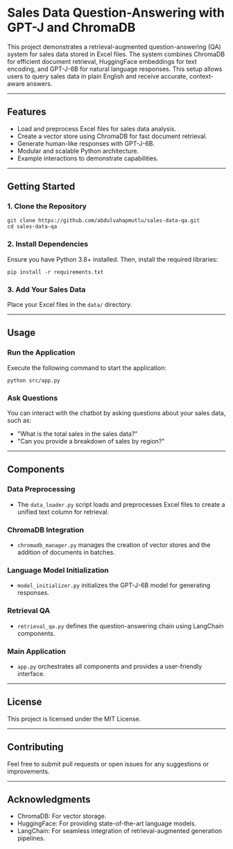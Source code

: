# Sales Data Question-Answering with GPT-J and ChromaDB

This project demonstrates a retrieval-augmented question-answering (QA) system for sales data stored in Excel files. The system combines ChromaDB for efficient document retrieval, HuggingFace embeddings for text encoding, and GPT-J-6B for natural language responses. This setup allows users to query sales data in plain English and receive accurate, context-aware answers.

---

## Features
- Load and preprocess Excel files for sales data analysis.
- Create a vector store using ChromaDB for fast document retrieval.
- Generate human-like responses with GPT-J-6B.
- Modular and scalable Python architecture.
- Example interactions to demonstrate capabilities.

---
## Getting Started

### 1. Clone the Repository
```
git clone https://github.com/abdulvahapmutlu/sales-data-qa.git
cd sales-data-qa
```

### 2. Install Dependencies
Ensure you have Python 3.8+ installed. Then, install the required libraries:
```
pip install -r requirements.txt
```

### 3. Add Your Sales Data
Place your Excel files in the `data/` directory.

---

## Usage

### Run the Application
Execute the following command to start the application:
```
python src/app.py
```

### Ask Questions
You can interact with the chatbot by asking questions about your sales data, such as:
- "What is the total sales in the sales data?"
- "Can you provide a breakdown of sales by region?"

---

## Components

### Data Preprocessing
- The `data_loader.py` script loads and preprocesses Excel files to create a unified text column for retrieval.

### ChromaDB Integration
- `chromadb_manager.py` manages the creation of vector stores and the addition of documents in batches.

### Language Model Initialization
- `model_initializer.py` initializes the GPT-J-6B model for generating responses.

### Retrieval QA
- `retrieval_qa.py` defines the question-answering chain using LangChain components.

### Main Application
- `app.py` orchestrates all components and provides a user-friendly interface.

---

## License

This project is licensed under the MIT License.

---

## Contributing

Feel free to submit pull requests or open issues for any suggestions or improvements.

---

## Acknowledgments
- ChromaDB: For vector storage.
- HuggingFace: For providing state-of-the-art language models.
- LangChain: For seamless integration of retrieval-augmented generation pipelines.
